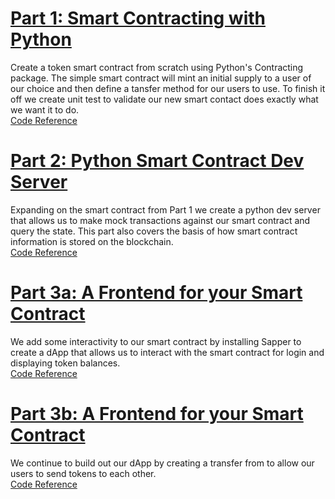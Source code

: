 # [Part 1: Smart Contracting with Python](https://blog.lamden.io/smart-contracting-with-python-2af233620dca)
Create a token smart contract from scratch using Python's Contracting package. The simple smart contract will mint
an initial supply to a user of our choice and then define a tansfer method for our users to use. To finish it off we
create unit test to validate our new smart contact does exactly what we want it to do.
<br>
[Code Reference](https://github.com/JeffWScott/my_token_lamden_tutorial/tree/part_1)

# [Part 2: Python Smart Contract Dev Server](https://blog.lamden.io/python-smart-contract-dev-server-f81bd605a92c)
Expanding on the smart contract from Part 1 we create a python dev server that allows us to make mock transactions
against our smart contract and query the state. This part also covers the basis of how smart contract information is
stored on the blockchain.
<br>
[Code Reference](https://github.com/JeffWScott/my_token_lamden_tutorial/tree/part_2)

# [Part 3a: A Frontend for your Smart Contract](https://blog.lamden.io/a-frontend-for-your-smart-contract-29381108a5d5)
We add some interactivity to our smart contract by installing Sapper to create a dApp that allows us to interact with
the smart contract for login and displaying token balances.
<br>
[Code Reference](https://github.com/JeffWScott/my_token_lamden_tutorial/tree/part_3a)

# [Part 3b: A Frontend for your Smart Contract](https://blog.lamden.io/a-frontend-for-your-smart-contract-part-b-e28a11dbdd8e)
We continue to build out our dApp by creating a transfer from to allow our users to send tokens to each other.
<br>
[Code Reference](https://github.com/JeffWScott/my_token_lamden_tutorial/tree/part_3b)